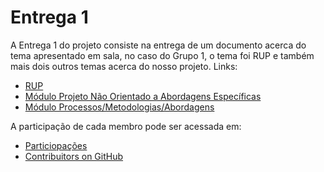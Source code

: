 # Entrega 1

A Entrega 1 do projeto consiste na entrega de um documento acerca do tema apresentado em sala, no caso do Grupo 1, o tema foi RUP e também mais dois outros temas acerca do nosso projeto. Links:

- [RUP](ApresentacaoDeGrupo.md)
- [Módulo Projeto Não Orientado a Abordagens Específicas](DesignSprint.md)
- [Módulo Processos/Metodologias/Abordagens](BPMN.md)

A participação de cada membro pode ser acessada em:

- [Particiopações](Participacoes.md)
- [Contribuitors on GitHub](https://github.com/UnBArqDsw2023-2/2023.2_G1_ProjetoAmazon/graphs/contributors)